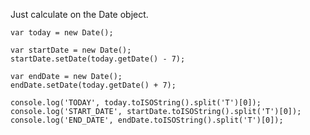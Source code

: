 Just calculate on the Date object.

<!-- begin snippet: js hide: false console: true babel: false -->

<!-- language: lang-js -->

    var today = new Date();

    var startDate = new Date();
    startDate.setDate(today.getDate() - 7);

    var endDate = new Date();
    endDate.setDate(today.getDate() + 7);

    console.log('TODAY', today.toISOString().split('T')[0]);
    console.log('START_DATE', startDate.toISOString().split('T')[0]);
    console.log('END_DATE', endDate.toISOString().split('T')[0]);

<!-- end snippet -->

